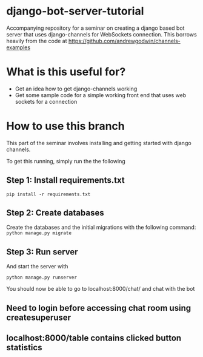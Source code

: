 # django-bot-server-tutorial

Accompanying repository for a seminar on creating a django based bot server that uses django-channels for  WebSockets connection. This borrows heavily from the code at https://github.com/andrewgodwin/channels-examples 

# What is this useful for?

- Get an idea how to get django-channels working
- Get some sample code for a simple working front end that uses web sockets for a connection

# How to use this branch

This part of the seminar involves installing and getting started with django channels.

To get this running, simply run the  the following 

## Step 1: Install requirements.txt

`pip install -r requirements.txt`

## Step 2: Create databases

Create the databases and the initial migrations with the following command:
`python manage.py migrate`

## Step 3: Run server

And start the server with 

`python manage.py runserver`

You should now be able to go to localhost:8000/chat/ and chat with the bot

## Need to login before accessing chat room using createsuperuser
## localhost:8000/table contains clicked button statistics
